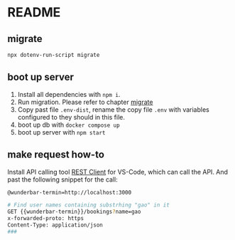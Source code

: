# README

## migrate

```sh
npx dotenv-run-script migrate
```

## boot up server

1. Install all dependencies with `npm i`.
2. Run migration. Please refer to chapter [migrate](#migrate)
3. Copy past file `.env-dist`, rename the copy file `.env` with variables configured to they should in this file.
4. boot up db with `docker compose up`
5. boot up server with `npm start`

## make request how-to

Install API calling tool [REST Client](https://marketplace.visualstudio.com/items?itemName=humao.rest-client) for VS-Code, which can call the API. And past the following snippet for the call:

```sh
@wunderbar-termin=http://localhost:3000

# Find user names containing substrhing "gao" in it
GET {{wunderbar-termin}}/bookings?name=gao
x-forwarded-proto: https
Content-Type: application/json
###
```